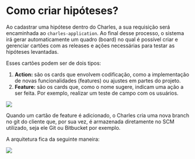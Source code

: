 # Como criar hipóteses?

Ao cadastrar uma hipótese dentro do Charles, a sua requisição será  encaminhada ao `charles-application`. Ao final desse processo, o sistema irá gerar automaticamente um quadro \(board\) no qual é possível criar e gerenciar cartões com as releases e ações necessárias para testar as hipóteses levantadas. 

Esses cartões podem ser de dois tipos:

1. **Action:** são os cards que envolvem codificação, como a implementação de novas funcionalidades \(features\) ou ajustes em partes do projeto. 
2. **Feature:** são os cards que, como o nome sugere, indicam uma ação a ser feita. Por exemplo, realizar um teste de campo com os usuários. 

![](https://lh5.googleusercontent.com/1I3yXY8rsLsu3HgoIOOxH77NrMts42tKz30upnLI3qfRO9Ui6cD1NP-ZgtcSHZfji8kvN97DRfzSGj1fLjPCVg86lQVmVrHb-9gZaf2r4ymLdcIfEI_WrteXRJr9HUU0meFIFSyF)

Quando um cartão de feature é adicionado, o Charles cria uma nova branch no git do cliente que, por sua vez, é armazenada diretamente no SCM utilizado, seja ele Git ou Bitbucket por exemplo.  

A arquitetura fica da seguinte maneira:

![](https://lh6.googleusercontent.com/s6GbTz2AW12QOGDsvY6GKquiN5sL43OH99qHiJDixrfTrNv32kzeAaiRZSN57nGm8FS0jGn38O0LDiIYsNzzpdZ4brVze91ok88cLD6aSmZSc_hRdqlCKwg7D4PG8JvKB9djJKVq)

 


